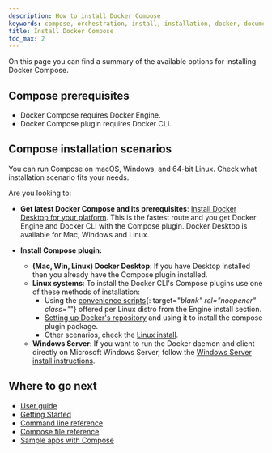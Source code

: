 ```yaml
---
description: How to install Docker Compose
keywords: compose, orchestration, install, installation, docker, documentation
title: Install Docker Compose
toc_max: 2
---
```


On this page you can find a summary of the available options for installing Docker Compose. 

## Compose prerequisites

* Docker Compose requires Docker Engine.
* Docker Compose plugin requires Docker CLI.

## Compose installation scenarios
You can run Compose on macOS, Windows, and 64-bit Linux. Check what installation scenario fits your needs. 

Are you looking to:

* __Get latest Docker Compose and its prerequisites__:
[Install Docker Desktop for your platform](./compose-desktop.md). This is the fastest route and you get Docker Engine and Docker CLI with the Compose plugin. Docker Desktop is available for Mac, Windows and Linux.

* __Install Compose plugin:__
  + __(Mac, Win, Linux) Docker Desktop__: If you have Desktop installed then you already have the Compose plugin installed.
  + __Linux systems__: To install the Docker CLI's Compose plugins use one of these methods of installation: 
     + Using the [convenience scripts](../../../engine/install/#server){: target="_blank" rel="noopener" class="_"} offered per Linux distro from the Engine install section.
     + [Setting up Docker's repository](compose-plugin#install-using-the-repository) and using it to install the compose plugin package.     
     + Other scenarios, check the [Linux install](compose-plugin#installing-compose-on-linux-systems).
  + __Windows Server__: If you want to run the Docker daemon and client directly on Microsoft Windows Server, follow the [Windows Server install instructions](compose-plugin#install-compose-on-windows-server).


## Where to go next

- [User guide](index.md)
- [Getting Started](gettingstarted.md)
- [Command line reference](reference/index.md)
- [Compose file reference](compose-file/index.md)
- [Sample apps with Compose](samples-for-compose.md)
